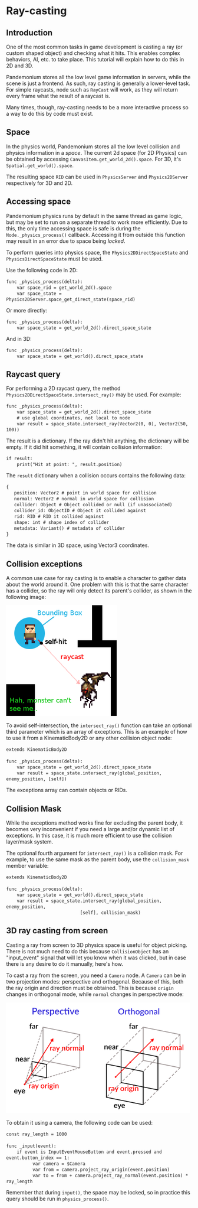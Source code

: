 
# Ray-casting

## Introduction

One of the most common tasks in game development is casting a ray (or
custom shaped object) and checking what it hits. This enables complex
behaviors, AI, etc. to take place. This tutorial will explain how to
do this in 2D and 3D.

Pandemonium stores all the low level game information in servers, while the
scene is just a frontend. As such, ray casting is generally a
lower-level task. For simple raycasts, node such as `RayCast`
will work, as they will return every frame what the result of a raycast
is.

Many times, though, ray-casting needs to be a more interactive process
so a way to do this by code must exist.

## Space

In the physics world, Pandemonium stores all the low level collision and
physics information in a *space*. The current 2d space (for 2D Physics)
can be obtained by accessing
`CanvasItem.get_world_2d().space`.
For 3D, it's `Spatial.get_world().space`.

The resulting space `RID` can be used in
`PhysicsServer` and
`Physics2DServer` respectively for 3D and 2D.

## Accessing space

Pandemonium physics runs by default in the same thread as game logic, but may
be set to run on a separate thread to work more efficiently. Due to
this, the only time accessing space is safe is during the
`Node._physics_process()`
callback. Accessing it from outside this function may result in an error
due to space being *locked*.

To perform queries into physics space, the
`Physics2DDirectSpaceState` and `PhysicsDirectSpaceState`
must be used.

Use the following code in 2D:

```
func _physics_process(delta):
    var space_rid = get_world_2d().space
    var space_state = Physics2DServer.space_get_direct_state(space_rid)
```

Or more directly:

```
func _physics_process(delta):
    var space_state = get_world_2d().direct_space_state
```

And in 3D:

```
func _physics_process(delta):
    var space_state = get_world().direct_space_state
```

## Raycast query

For performing a 2D raycast query, the method
`Physics2DDirectSpaceState.intersect_ray()`
may be used. For example:

```
func _physics_process(delta):
    var space_state = get_world_2d().direct_space_state
    # use global coordinates, not local to node
    var result = space_state.intersect_ray(Vector2(0, 0), Vector2(50, 100))
```

The result is a dictionary. If the ray didn't hit anything, the dictionary will
be empty. If it did hit something, it will contain collision information:

```
if result:
    print("Hit at point: ", result.position)
```

The `result` dictionary when a collision occurs contains the following
data:

```
{
   position: Vector2 # point in world space for collision
   normal: Vector2 # normal in world space for collision
   collider: Object # Object collided or null (if unassociated)
   collider_id: ObjectID # Object it collided against
   rid: RID # RID it collided against
   shape: int # shape index of collider
   metadata: Variant() # metadata of collider
}
```

The data is similar in 3D space, using Vector3 coordinates.

## Collision exceptions

A common use case for ray casting is to enable a character to gather data
about the world around it. One problem with this is that the same character
has a collider, so the ray will only detect its parent's collider,
as shown in the following image:

![](img/raycast_falsepositive.png)

To avoid self-intersection, the `intersect_ray()` function can take an
optional third parameter which is an array of exceptions. This is an
example of how to use it from a KinematicBody2D or any other
collision object node:

```
extends KinematicBody2D

func _physics_process(delta):
    var space_state = get_world_2d().direct_space_state
    var result = space_state.intersect_ray(global_position, enemy_position, [self])
```

The exceptions array can contain objects or RIDs.

## Collision Mask

While the exceptions method works fine for excluding the parent body, it becomes
very inconvenient if you need a large and/or dynamic list of exceptions. In
this case, it is much more efficient to use the collision layer/mask system.

The optional fourth argument for `intersect_ray()` is a collision mask. For
example, to use the same mask as the parent body, use the `collision_mask`
member variable:

```
extends KinematicBody2D

func _physics_process(delta):
    var space_state = get_world().direct_space_state
    var result = space_state.intersect_ray(global_position, enemy_position,
                            [self], collision_mask)
```

## 3D ray casting from screen

Casting a ray from screen to 3D physics space is useful for object
picking. There is not much need to do this because
`CollisionObject`
has an "input_event" signal that will let you know when it was clicked,
but in case there is any desire to do it manually, here's how.

To cast a ray from the screen, you need a `Camera`
node. A `Camera` can be in two projection modes: perspective and
orthogonal. Because of this, both the ray origin and direction must be
obtained. This is because `origin` changes in orthogonal mode, while
`normal` changes in perspective mode:

![](img/raycast_projection.png)

To obtain it using a camera, the following code can be used:

```
const ray_length = 1000

func _input(event):
    if event is InputEventMouseButton and event.pressed and event.button_index == 1:
          var camera = $Camera
          var from = camera.project_ray_origin(event.position)
          var to = from + camera.project_ray_normal(event.position) * ray_length
```


Remember that during `input()`, the space may be locked, so in practice
this query should be run in `physics_process()`.

